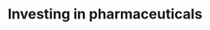---
title:      Investing in pharmaceuticals
caption:    Developing novel medicines for global markets.
image:      images/slider/slider3.jpg
thumb:      images/slider/slider3.jpg
transition: fade
speed:      300
sort:       3
---